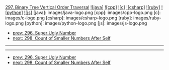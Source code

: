 [297. Binary Tree Vertical Order Traversal](https://leetcode.com/problems/binary-tree-vertical-order-traversal/)
[![java]](https://github.com/leetcode-study-group/leetcode-java-solutions/blob/master/297-binary-tree-vertical-order-traversal.md)
[![cpp]](https://github.com/leetcode-study-group/leetcode-cpp-solutions/blob/master/297-binary-tree-vertical-order-traversal.md)
[![c]](https://github.com/leetcode-study-group/leetcode-c-solutions/blob/master/297-binary-tree-vertical-order-traversal.md)
[![csharp]](https://github.com/leetcode-study-group/leetcode-csharp-solutions/blob/master/297-binary-tree-vertical-order-traversal.md)
[![ruby]](https://github.com/leetcode-study-group/leetcode-ruby-solutions/blob/master/297-binary-tree-vertical-order-traversal.md)
[![python]](https://github.com/leetcode-study-group/leetcode-python-solutions/blob/master/297-binary-tree-vertical-order-traversal.md)
[![js]](https://github.com/leetcode-study-group/leetcode-js-solutions/blob/master/297-binary-tree-vertical-order-traversal.md)
[java]: images/java-logo.png
[cpp]: images/cpp-logo.png
[c]: images/c-logo.png
[csharp]: images/csharp-logo.png
[ruby]: images/ruby-logo.png
[python]: images/python-logo.png
[js]: images/js-logo.png

- [prev: 296. Super Ugly Number](296-super-ugly-number.md)
- [next: 298. Count of Smaller Numbers After Self](298-count-of-smaller-numbers-after-self.md)

---


---

- [prev: 296. Super Ugly Number](296-super-ugly-number.md)
- [next: 298. Count of Smaller Numbers After Self](298-count-of-smaller-numbers-after-self.md)

